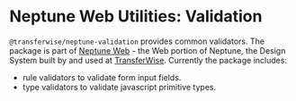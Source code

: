 # Neptune Web Utilities: Validation

`@transferwise/neptune-validation` provides common validators. The package is part of [Neptune Web](https://github.com/transferwise/neptune-web) - the Web portion of Neptune, the Design System built by and used at [TransferWise](http://transferwise.com/).
Currently the package includes:

- rule validators to validate form input fields.
- type validators to validate javascript primitive types.
